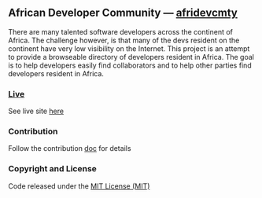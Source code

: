 ## African Developer Community &mdash; [afridevcmty](http://afridevcmty.herokuapp.com/)
There are many talented software developers across the continent of Africa. The challenge however, is that many of the devs resident on the continent have very low visibility on the Internet. This project is an attempt to provide a browseable directory of developers resident in Africa. The goal is to help developers easily find collaborators and to help other parties find developers resident in Africa.

### [Live](http://afridevcmty.herokuapp.com/)
See live site [here](http://afridevcmty.herokuapp.com/)

### Contribution
Follow the contribution [doc](CONTRIBUTING.markdown) for details

### Copyright and License
Code released under the [MIT License (MIT)](LICENSE)